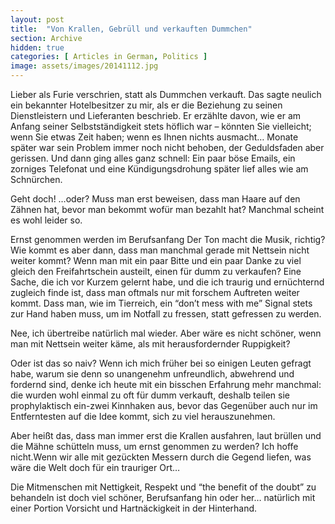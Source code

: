 ```yaml
---
layout: post
title:  "Von Krallen, Gebrüll und verkauften Dummchen"
section: Archive
hidden: true
categories: [ Articles in German, Politics ]
image: assets/images/20141112.jpg
---
```


Lieber als Furie verschrien, statt als Dummchen verkauft.
Das sagte neulich ein bekannter Hotelbesitzer zu mir, als er die Beziehung zu seinen Dienstleistern und Lieferanten beschrieb. Er erzählte davon, wie er am Anfang seiner Selbstständigkeit stets höflich war – könnten Sie vielleicht; wenn Sie etwas Zeit haben; wenn es Ihnen nichts ausmacht… Monate später war sein Problem immer noch nicht behoben, der Geduldsfaden aber gerissen. Und dann ging alles ganz schnell: Ein paar böse Emails, ein zorniges Telefonat und eine Kündigungsdrohung später lief alles wie am Schnürchen.

Geht doch! …oder?
Muss man erst beweisen, dass man Haare auf den Zähnen hat, bevor man bekommt wofür man bezahlt hat? Manchmal scheint es wohl leider so.

Ernst genommen werden im Berufsanfang
Der Ton macht die Musik, richtig? Wie kommt es aber dann, dass man manchmal gerade mit Nettsein nicht weiter kommt? Wenn man mit ein paar Bitte und ein paar Danke zu viel gleich den Freifahrtschein austeilt, einen für dumm zu verkaufen? Eine Sache, die ich vor Kurzem gelernt habe, und die ich traurig und ernüchternd zugleich finde ist, dass man oftmals nur mit forschem Auftreten weiter kommt. Dass man, wie im Tierreich, ein “don’t mess with me” Signal stets zur Hand haben muss, um im Notfall zu fressen, statt gefressen zu werden.

Nee, ich übertreibe natürlich mal wieder. Aber wäre es nicht schöner, wenn man mit Nettsein weiter käme, als mit herausfordernder Ruppigkeit?

Oder ist das so naiv?
Wenn ich mich früher bei so einigen Leuten gefragt habe, warum sie denn so unangenehm unfreundlich, abwehrend und fordernd sind, denke ich heute mit ein bisschen Erfahrung mehr manchmal: die wurden wohl einmal zu oft für dumm verkauft, deshalb teilen sie prophylaktisch ein-zwei Kinnhaken aus, bevor das Gegenüber auch nur im Entferntesten auf die Idee kommt, sich zu viel herauszunehmen.

Aber heißt das, dass man immer erst die Krallen ausfahren, laut brüllen und die Mähne schütteln muss, um ernst genommen zu werden? Ich hoffe nicht.Wenn wir alle mit gezückten Messern durch die Gegend liefen, was wäre die Welt doch für ein trauriger Ort…

Die Mitmenschen mit Nettigkeit, Respekt und “the benefit of the doubt” zu behandeln ist doch viel schöner, Berufsanfang hin oder her… natürlich mit einer Portion Vorsicht und Hartnäckigkeit in der Hinterhand.

